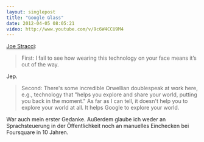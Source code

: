 ```yaml
---
layout: singlepost
title: "Google Glass"
date: 2012-04-05 08:05:21
video: http://www.youtube.com/v/9c6W4CCU9M4
---
```

[Joe Stracci](http://joestracci.org/post/20473908742/google-has-finally-unveiled-project-glass-i-say):

> First: I fail to see how wearing this technology on your face means it’s out of the way.

Jep.

> Second: There's some incredible Orwellian doublespeak at work here, e.g., technology that "helps you explore and share your world, putting you back in the moment." As far as I can tell, it doesn't help you to explore your world at all. It helps Google to explore your world.

War auch mein erster Gedanke. Außerdem glaube ich weder an Sprachsteuerung in der Öffentlichkeit noch an manuelles Einchecken bei Foursquare in 10 Jahren.